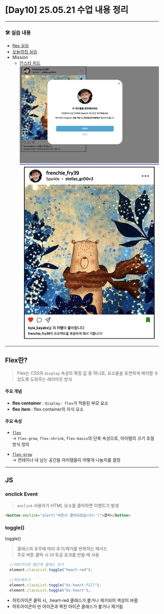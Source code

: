 # [Day10] 25.05.21 수업 내용 정리

---

### 🛠️ 실습 내용
- [flex 실습](flexEx1.html)
- [오늘의집 실습](flexEx2.html)
- Mission
  - [인스타 피드](./instaEx.html)
![인스타팝업](./img/instaPopup.png)
![instaCard](./img/instaCard.png)
---

## Flex란?
> Flex는 CSS의 `display` 속성의 확장 값 중 하나로, 요소들을 유연하게 배치할 수 있도록 도와주는 레이아웃 방식

#### 주요 개념
- **flex container** : `display: flex`가 적용된 부모 요소
- **flex item** : flex container의 자식 요소

#### 주요 속성

- [`flex`](https://developer.mozilla.org/ko/docs/Web/CSS/flex)  
  → `flex-grow`, `flex-shrink`, `flex-basis`의 단축 속성으로, 아이템의 크기 조절 방식 정의

- [`flex-grow`](https://developer.mozilla.org/ko/docs/Web/CSS/flex-grow)  
  → 컨테이너 내 남는 공간을 아이템들이 어떻게 나눌지를 결정


---
## JS


### onclick Event
> `onclick` 사용자가 HTML 요소를 클릭하면 이벤트가 발생

```html
<button onclick="alert('버튼이 클릭되었습니다!')">클릭</button>
```

### toggle()
toggle()
> 클래스의 유무에 따라 추가/제거를 반복하는 메서드   
> 주로 버튼 클릭 시 UI 토글 효과를 만들 때 사용

```js
  //하트아이콘 빨간색 클래스 추가
  element.classList.toggle("heart-red");

  //하트채우기
  element.classList.toggle("bi-heart-fill");
  element.classList.toggle("bi-heart");
```
- 하트아이콘 클릭 시, .heart-red 클래스가 붙거나 제거되어 색상이 바뀜
- 하트아이콘이 빈 아이콘과 꽉찬 아이콘 클래스가 붙거나 제거됨